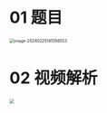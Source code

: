 # 01 题目

<img src="https://cvp.oss-cn-shanghai.aliyuncs.com/picgo/202402251410696.png" alt="image-20240225141056553" style="zoom:50%;" />



# 02 视频解析

<img src="https://cvp.oss-cn-shanghai.aliyuncs.com/picgo/202402251526855.png" style="zoom:50%;" />